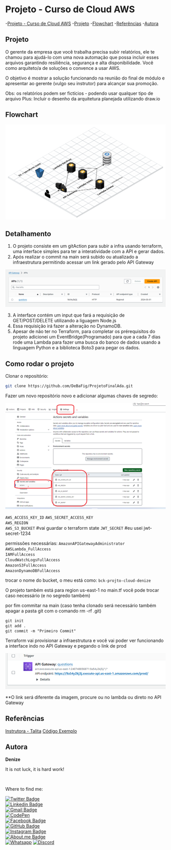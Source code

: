 # Projeto - Curso de Cloud AWS

 -[Projeto - Curso de Cloud AWS](#projeto---curso-de-cloud-aws)
    -[Projeto](#projeto)
    -[Flowchart](#flowchart)
    -[Referências](#referências)
    -[Autora](#autora)

## Projeto

O gerente da empresa que você trabalha precisa subir relatórios, ele te chamou para ajudá-lo com uma nova automação que possa incluir esses arquivos garantindo resiliência, segurança e alta disponibilidade. Você como arquiteto/a de soluções o convence a usar AWS.

O objetivo é mostrar a solução funcionando na reunião do final de módulo e apresentar ao gerente (vulgo seu instrutor) para alcançar sua promoção.

Obs: os relatórios podem ser fictícios - podendo usar qualquer tipo de arquivo
Plus: Incluir o desenho da arquitetura planejada utilizando draw.io 

## Flowchart

![](imgs/flowchart.png)

## Detalhamento

 1. O projeto consiste em um gitAction para subir a infra usando terraform, uma interface simples para ter a interatividade com a API e gerar dados.
 2. Após realizar o commit na main será subido ou atualizado a infraestrutura permitindo acessar um link gerado pelo API Gateway 

![](imgs/apiGateway.png)

 3. A interface contém um input que fará a requisição de GET/POST/DELETE utilizando a liguagem Node.js 
 4. Essa requisição irá fazer a alteração no DynamoDB.
 5. Apesar de não ter no Terraform, para completar os prérequisitos do projeto adicionei um EventBridge(Programado) para que a cada 7 dias rode uma Lambda para fazer uma busca do banco de dados usando a linguagem Python e a biblioteca Boto3 para pegar os dados.

## Como rodar o projeto

Clonar o repositório:
```bash
git clone https://github.com/DeBaFig/ProjetoFinalAda.git 
```

Fazer um novo repositório novo e adicionar algumas chaves de segredo:

![](imgs/secret.png)

`AWS_ACCESS_KEY_ID` 
`AWS_SECRET_ACCESS_KEY`  
`AWS_REGION`  
`AWS_S3_BUCKET`  #vai guardar o terraform state
`JWT_SECRET` #eu usei jwt-secret-1234

permissões necessárias:
`AmazonAPIGatewayAdministrator`  
`AWSLambda_FullAccess`  
`IAMFullAccess`  
`CloudWatchLogsFullAccess`  
`AmazonS3FullAccess`  
`AmazonDynamoDBFullAccess`

trocar o nome do bucket, o meu está como:
`bck-projto-cloud-denize`

O projeto também está para region us-east-1 no main.tf você pode trocar caso necessário (e no segredo também)

por fim commitar na main (caso tenha clonado será necessário também apagar a pasta git com o comando rm -rf .git)
```
git init
git add .
git commit -m "Primeiro Commit"
```

Terraform vai provisionar a infraestrutura e você vai poder ver funcionando a interface indo no API Gateway e pegando o link de prod

![](imgs/linkprod.png)

**O link será diferente da imagem, procure ou no lambda ou direto no API Gateway


## Referências

[Instrutora - Talita](https://www.linkedin.com/in/talits/)
[Código Exemplo](https://www.youtube.com/watch?v=Ow0yM4Ebh6k&t=252s)


## Autora

**Denize**

It is not luck, it is hard work!

<img style="border-radius: 50%;" src="https://user-images.githubusercontent.com/46844031/163518939-915f6e15-200a-4e9c-9f54-9bee6beec89b.jpg" width="100px;" alt=""/>

Where to find me:


[![Twitter Badge](https://img.shields.io/badge/Twitter-1DA1F2?style=for-the-badge&logo=twitter&logoColor=white)](https://twitter.com/Dbassi91)   
[![Linkedin Badge](https://img.shields.io/badge/LinkedIn-0077B5?style=for-the-badge&logo=linkedin&logoColor=white)](https://www.linkedin.com/in/dbfigueiredo/)   
[![Gmail Badge](	https://img.shields.io/badge/Gmail-D14836?style=for-the-badge&logo=gmail&logoColor=white)](mailto:denize.f.bassi@gmail.com)   
[![CodePen](https://img.shields.io/badge/Codepen-000000?style=for-the-badge&logo=codepen&logoColor=white)](https://codepen.io/debafig)   
[![Facebook Badge](https://img.shields.io/badge/Facebook-1877F2?style=for-the-badge&logo=facebook&logoColor=white)](https://www.facebook.com/d.bassi91/)   
[![GitHub Badge](https://img.shields.io/badge/GitHub-100000?style=for-the-badge&logo=github&logoColor=white)](https://github.com/DeBaFig)   
[![Instagram Badge](https://img.shields.io/badge/Instagram-E4405F?style=for-the-badge&logo=instagram&logoColor=white)](https://www.instagram.com/bassidenize/)   
[![About.me Badge](https://img.shields.io/badge/website-000000?style=for-the-badge&logo=About.me&logoColor=white)](https://debafig.github.io/me/)   
[![Whatsapp](https://img.shields.io/badge/WhatsApp-25D366?style=for-the-badge&logo=whatsapp&logoColor=white)](https://whatsa.me/5547935051914)
[![Discord](https://img.shields.io/badge/DeBaFig%235875-%237289DA.svg?style=for-the-badge&logo=discord&logoColor=white)](https://discordapp.com/users/DeBaFig#5875)

